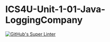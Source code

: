 # ICS4U-Unit-1-01-Java-LoggingCompany
[![GitHub's Super Linter](https://github.com/Hussein-Mansour/ICS4U-Unit-1-01-Java-LoggingCompany/workflows/GitHub's%20Super%20Linter/badge.svg)](https://github.com/Hussein-Mansour/ICS4U-Unit-1-01-Java-LoggingCompany/actions)        
